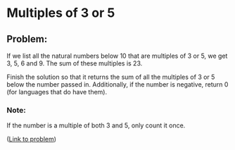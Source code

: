 # Multiples of 3 or 5

## Problem:

If we list all the natural numbers below 10 that are multiples of 3 or 5, we get 3, 5, 6 and 9. The sum of these multiples is 23.

Finish the solution so that it returns the sum of all the multiples of 3 or 5 below the number passed in. Additionally, if the number is negative, return 0 (for languages that do have them).

### Note:

If the number is a multiple of both 3 and 5, only count it once.

([Link to problem](https://www.codewars.com/kata/514b92a657cdc65150000006))